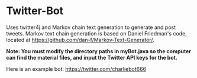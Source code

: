 # Twitter-Bot
Uses twitter4j and Markov chain text generation to generate and post tweets. 
Markov text chain generation is based on Daniel Friedman's code, located at https://github.com/dan-f/Markov-Text-Generator/. 


**Note: You must modify the directory paths in myBot.java so the computer can find the material files, and input the Twitter API keys for the bot.**

Here is an example bot: https://twitter.com/charliebot666
